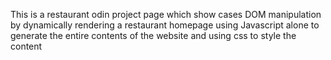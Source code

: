 This is a restaurant odin project page which show cases DOM manipulation by dynamically rendering a restaurant homepage using Javascript alone to generate the entire contents of the website and using css to style the content

